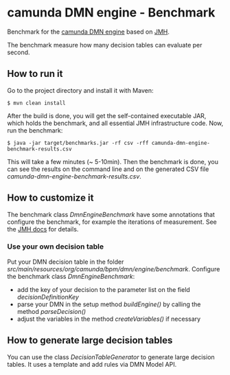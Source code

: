 # camunda DMN engine - Benchmark

Benchmark for the [camunda DMN engine](https://github.com/camunda/camunda-engine-dmn) based on [JMH](http://openjdk.java.net/projects/code-tools/jmh/).

The benchmark measure how many decision tables can evaluate per second.

## How to run it

Go to the project directory and install it with Maven:

```
$ mvn clean install
```

After the build is done, you will get the self-contained executable JAR, which holds the benchmark, and all essential JMH infrastructure code. Now, run the benchmark:

```
$ java -jar target/benchmarks.jar -rf csv -rff camunda-dmn-engine-benchmark-results.csv
```

This will take a few minutes (~ 5-10min). Then the benchmark is done, you can see the results on the command line and on the generated CSV file _camunda-dmn-engine-benchmark-results.csv_.

## How to customize it

The benchmark class _DmnEngineBenchmark_ have some annotations that configure the benchmark, for example the iterations of measurement. See the [JMH docs](http://openjdk.java.net/projects/code-tools/jmh/) for details.

### Use your own decision table

Put your DMN decision table in the folder _src/main/resources/org/camunda/bpm/dmn/engine/benchmark_. Configure the benchmark class _DmnEngineBenchmark_:

* add the key of your decision to the parameter list on the field _decisionDefinitionKey_
* parse your DMN in the setup method _buildEngine()_ by calling the method _parseDecision()_
* adjust the variables in the method _createVariables()_ if necessary

## How to generate large decision tables

You can use the class _DecisionTableGenerator_ to generate large decision tables. It uses a template and add rules via DMN Model API.

